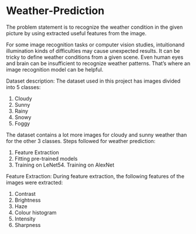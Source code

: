 # Weather-Prediction
The problem statement is to recognize the weather condition in the given picture by using extracted useful features from the image.

For some image recognition tasks or computer vision studies, intuitionand illumination kinds of difficulties may cause unexpected results. It can be tricky to define weather conditions from a given scene. Even human eyes and brain can be insufficient to recognize weather patterns.
That’s where an image recognition model can be helpful.

Dataset description:
The dataset used in this project has images divided into 5 classes:
1. Cloudy
2. Sunny
3. Rainy
4. Snowy
5. Foggy

The dataset contains a lot more images for cloudy and sunny weather
than for the other 3 classes.
Steps followed for weather prediction:
1. Feature Extraction
2. Fitting pre-trained models
3. Training on LeNet54. Training on AlexNet

Feature Extraction:
During feature extraction, the following features of the images were extracted:
1. Contrast
2. Brightness
3. Haze
4. Colour histogram
5. Intensity
6. Sharpness
